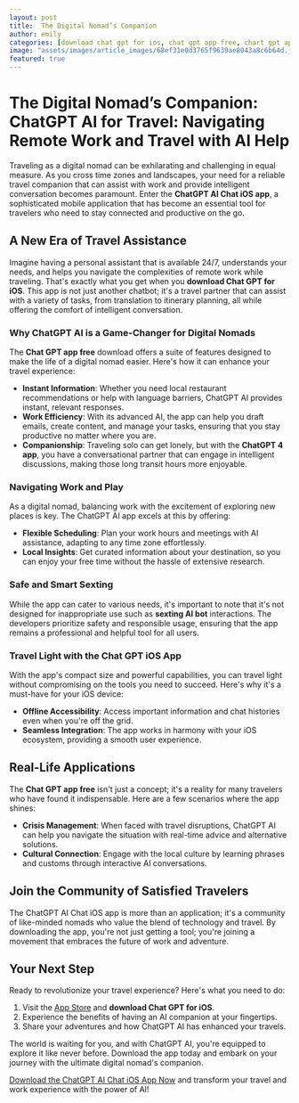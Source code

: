 ```yaml
---
layout: post
title:  The Digital Nomad’s Companion
author: emily
categories: [download chat gpt for ios, chat gpt app free, chart gpt app, chat gpt app free, chatgpt 4 app, sexting ai bot, chat gpt ios]
image: "assets/images/article_images/68ef31e0d3765f9639ae8043a8c6b64d.jpg"
featured: true
---
```


# The Digital Nomad’s Companion: ChatGPT AI for Travel: Navigating Remote Work and Travel with AI Help

Traveling as a digital nomad can be exhilarating and challenging in equal measure. As you cross time zones and landscapes, your need for a reliable travel companion that can assist with work and provide intelligent conversation becomes paramount. Enter the **ChatGPT AI Chat iOS app**, a sophisticated mobile application that has become an essential tool for travelers who need to stay connected and productive on the go. 

## A New Era of Travel Assistance

Imagine having a personal assistant that is available 24/7, understands your needs, and helps you navigate the complexities of remote work while traveling. That's exactly what you get when you **download Chat GPT for iOS**. This app is not just another chatbot; it's a travel partner that can assist with a variety of tasks, from translation to itinerary planning, all while offering the comfort of intelligent conversation.

### Why ChatGPT AI is a Game-Changer for Digital Nomads

The **Chat GPT app free** download offers a suite of features designed to make the life of a digital nomad easier. Here's how it can enhance your travel experience:

- **Instant Information**: Whether you need local restaurant recommendations or help with language barriers, ChatGPT AI provides instant, relevant responses.
- **Work Efficiency**: With its advanced AI, the app can help you draft emails, create content, and manage your tasks, ensuring that you stay productive no matter where you are.
- **Companionship**: Traveling solo can get lonely, but with the **ChatGPT 4 app**, you have a conversational partner that can engage in intelligent discussions, making those long transit hours more enjoyable.

### Navigating Work and Play

As a digital nomad, balancing work with the excitement of exploring new places is key. The ChatGPT AI app excels at this by offering:

- **Flexible Scheduling**: Plan your work hours and meetings with AI assistance, adapting to any time zone effortlessly.
- **Local Insights**: Get curated information about your destination, so you can enjoy your free time without the hassle of extensive research.

### Safe and Smart Sexting

While the app can cater to various needs, it's important to note that it's not designed for inappropriate use such as **sexting AI bot** interactions. The developers prioritize safety and responsible usage, ensuring that the app remains a professional and helpful tool for all users.

### Travel Light with the Chat GPT iOS App

With the app's compact size and powerful capabilities, you can travel light without compromising on the tools you need to succeed. Here's why it's a must-have for your iOS device:

- **Offline Accessibility**: Access important information and chat histories even when you're off the grid.
- **Seamless Integration**: The app works in harmony with your iOS ecosystem, providing a smooth user experience.

## Real-Life Applications

The **Chat GPT app free** isn't just a concept; it's a reality for many travelers who have found it indispensable. Here are a few scenarios where the app shines:

- **Crisis Management**: When faced with travel disruptions, ChatGPT AI can help you navigate the situation with real-time advice and alternative solutions.
- **Cultural Connection**: Engage with the local culture by learning phrases and customs through interactive AI conversations.

## Join the Community of Satisfied Travelers

The ChatGPT AI Chat iOS app is more than an application; it's a community of like-minded nomads who value the blend of technology and travel. By downloading the app, you're not just getting a tool; you're joining a movement that embraces the future of work and adventure.

## Your Next Step

Ready to revolutionize your travel experience? Here's what you need to do:

1. Visit the [App Store](https://apps.apple.com/us/app/ai-ask-chat-with-ai-bots/id6472484891) and **download Chat GPT for iOS**.
2. Experience the benefits of having an AI companion at your fingertips.
3. Share your adventures and how ChatGPT AI has enhanced your travels.

The world is waiting for you, and with ChatGPT AI, you're equipped to explore it like never before. Download the app today and embark on your journey with the ultimate digital nomad's companion.

[Download the ChatGPT AI Chat iOS App Now](https://apps.apple.com/us/app/ai-ask-chat-with-ai-bots/id6472484891) and transform your travel and work experience with the power of AI!